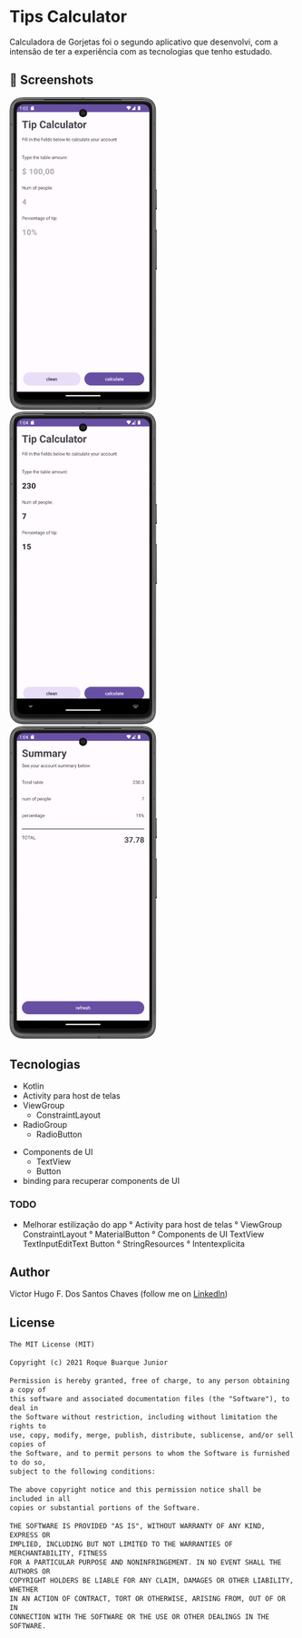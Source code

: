 # Tips Calculator
Calculadora de Gorjetas foi o segundo aplicativo que desenvolvi, com a intensão de ter a experiência com as tecnologias que tenho estudado.



## :camera_flash: Screenshots
<!-- You can add more screenshots here if you like -->
<img src="/result/imagem1.png" width="260">&emsp;<img src="/result/imagem2.png" width="260">&emsp;<img src="/result/imagem3.png" width="260">

## Tecnologias
* Kotlin
* Activity para host de telas
* ViewGroup
    * ConstraintLayout
* RadioGroup
    * RadioButton
- Components de UI
    - TextView
    - Button
- binding para recuperar components de UI


### TODO
- Melhorar estilização do app
° Activity para host de telas
° ViewGroup
 ConstraintLayout
° MaterialButton
° Components de UI
 TextView
 TextInputEditText
 Button
° StringResources
° Intentexplicita

## Author
Victor Hugo F. Dos Santos Chaves (follow me on [Linkedln](https://www.linkedin.com/in/victor-hugo-829aa2265)) 

## License
```
The MIT License (MIT)

Copyright (c) 2021 Roque Buarque Junior

Permission is hereby granted, free of charge, to any person obtaining a copy of
this software and associated documentation files (the "Software"), to deal in
the Software without restriction, including without limitation the rights to
use, copy, modify, merge, publish, distribute, sublicense, and/or sell copies of
the Software, and to permit persons to whom the Software is furnished to do so,
subject to the following conditions:

The above copyright notice and this permission notice shall be included in all
copies or substantial portions of the Software.

THE SOFTWARE IS PROVIDED "AS IS", WITHOUT WARRANTY OF ANY KIND, EXPRESS OR
IMPLIED, INCLUDING BUT NOT LIMITED TO THE WARRANTIES OF MERCHANTABILITY, FITNESS
FOR A PARTICULAR PURPOSE AND NONINFRINGEMENT. IN NO EVENT SHALL THE AUTHORS OR
COPYRIGHT HOLDERS BE LIABLE FOR ANY CLAIM, DAMAGES OR OTHER LIABILITY, WHETHER
IN AN ACTION OF CONTRACT, TORT OR OTHERWISE, ARISING FROM, OUT OF OR IN
CONNECTION WITH THE SOFTWARE OR THE USE OR OTHER DEALINGS IN THE SOFTWARE.
```
